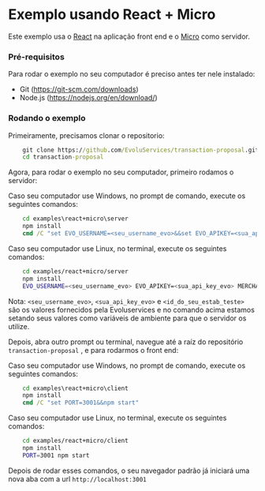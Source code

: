 # Exemplo usando React + Micro

Este exemplo usa o [React](https://reactjs.org/) na aplicação front end e o [Micro](https://github.com/zeit/micro) como servidor.

### Pré-requisitos

Para rodar o exemplo no seu computador é preciso antes ter nele instalado:
- Git (https://git-scm.com/downloads)
- Node.js (https://nodejs.org/en/download/)

### Rodando o exemplo

Primeiramente, precisamos clonar o repositorio:
```cmd
    git clone https://github.com/EvoluServices/transaction-proposal.git
    cd transaction-proposal
```

Agora, para rodar o exemplo no seu computador, primeiro rodamos o servidor:

Caso seu computador use Windows, no prompt de comando, execute os seguintes comandos:

```cmd
    cd examples\react+micro\server
    npm install 
    cmd /C "set EVO_USERNAME=<seu_username_evo>&&set EVO_APIKEY=<sua_api_key_evo>&&set MERCHANT_ID=<id_do_seu_estab_teste>&&npm start"
```

Caso seu computador use Linux, no terminal, execute os seguintes comandos:

```sh
    cd examples/react+micro/server
    npm install
    EVO_USERNAME=<seu_username_evo> EVO_APIKEY=<sua_api_key_evo> MERCHANT_ID=<id_do_seu_estab_teste> npm start"
```

Nota: `<seu_username_evo>`, `<sua_api_key_evo>` e `<id_do_seu_estab_teste>` são os valores fornecidos pela Evoluservices e no comando acima estamos setando seus valores como variáveis de ambiente para que o servidor os utilize.

Depois, abra outro prompt ou terminal, navegue até a raíz do repositório `transaction-proposal` , e para rodarmos o front end:

Caso seu computador use Windows, no prompt de comando, execute os seguintes comandos:

```cmd
    cd examples\react+micro\client
    npm install 
    cmd /C "set PORT=3001&&npm start"
```

Caso seu computador use Linux, no terminal, execute os seguintes comandos:

```sh
    cd examples/react+micro/client
    npm install 
    PORT=3001 npm start
```

Depois de rodar esses comandos, o seu navegador padrão já iniciará uma nova aba com a url `http://localhost:3001`